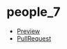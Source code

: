 # people_7

- [Preview](https://mag1ckdrak0n.github.io/people_7/)
- [PullRequest](https://github.com/mag1ckdrak0n/people_7/pull/1/files)
